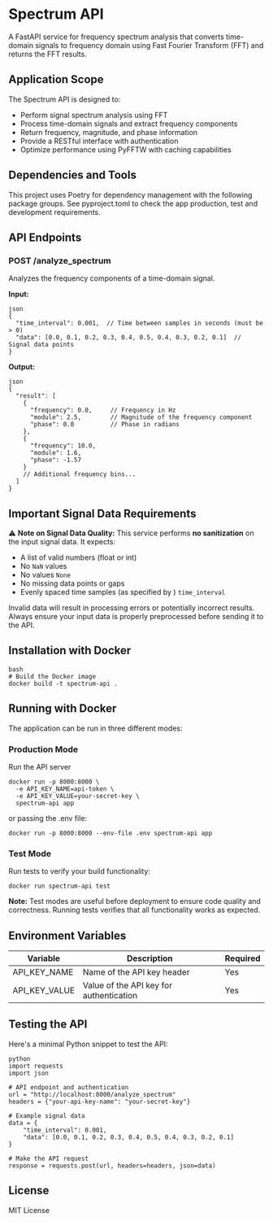 # Spectrum API

A FastAPI service for frequency spectrum analysis that converts time-domain signals to frequency domain using
Fast Fourier Transform (FFT) and returns the FFT results.

## Application Scope

The Spectrum API is designed to:
- Perform signal spectrum analysis using FFT
- Process time-domain signals and extract frequency components
- Return frequency, magnitude, and phase information
- Provide a RESTful interface with authentication
- Optimize performance using PyFFTW with caching capabilities

## Dependencies and Tools

This project uses Poetry for dependency management with the following package groups.
See pyproject.toml to check the app production, test and development requirements.

## API Endpoints

### POST /analyze_spectrum

Analyzes the frequency components of a time-domain signal.

**Input:**
```
json
{
  "time_interval": 0.001,  // Time between samples in seconds (must be > 0)
  "data": [0.0, 0.1, 0.2, 0.3, 0.4, 0.5, 0.4, 0.3, 0.2, 0.1]  // Signal data points
}
```
**Output:**
```
json
{
  "result": [
    {
      "frequency": 0.0,     // Frequency in Hz
      "module": 2.5,        // Magnitude of the frequency component
      "phase": 0.0          // Phase in radians
    },
    {
      "frequency": 10.0,
      "module": 1.6,
      "phase": -1.57
    }
    // Additional frequency bins...
  ]
}
```
## Important Signal Data Requirements
⚠️ **Note on Signal Data Quality:**
This service performs **no sanitization** on the input signal data. It expects:
- A list of valid numbers (float or int)
- No `NaN` values
- No values `None`
- No missing data points or gaps
- Evenly spaced time samples (as specified by ) `time_interval`

Invalid data will result in processing errors or potentially incorrect results. Always ensure your input data is properly preprocessed before sending it to the API.

## Installation with Docker
```
bash
# Build the Docker image
docker build -t spectrum-api .
```
## Running with Docker

The application can be run in three different modes:

### Production Mode
Run the API server
```
docker run -p 8000:8000 \
  -e API_KEY_NAME=api-token \
  -e API_KEY_VALUE=your-secret-key \
  spectrum-api app
```
or passing the .env file:
```
docker run -p 8000:8000 --env-file .env spectrum-api app
```
### Test Mode
Run tests to verify your build functionality:
```
docker run spectrum-api test
```
**Note:** Test modes are useful before deployment to ensure code quality and correctness.
Running tests verifies that all functionality works as expected.

## Environment Variables

| Variable | Description | Required |
|----------|-------------|----------|
| API_KEY_NAME | Name of the API key header | Yes |
| API_KEY_VALUE | Value of the API key for authentication | Yes |

## Testing the API

Here's a minimal Python snippet to test the API:
```
python
import requests
import json

# API endpoint and authentication
url = "http://localhost:8000/analyze_spectrum"
headers = {"your-api-key-name": "your-secret-key"}

# Example signal data
data = {
    "time_interval": 0.001,
    "data": [0.0, 0.1, 0.2, 0.3, 0.4, 0.5, 0.4, 0.3, 0.2, 0.1]
}

# Make the API request
response = requests.post(url, headers=headers, json=data)

```
## License

MIT License
